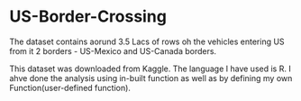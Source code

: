 # US-Border-Crossing
The dataset contains aorund 3.5 Lacs of rows oh the vehicles entering US from it 2 borders - US-Mexico and US-Canada borders.

This dataset was downloaded from Kaggle.
The language I have used is R.
I ahve done the analysis using in-built function as well as by defining my own Function(user-defined function).
